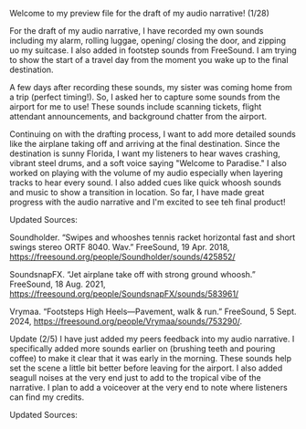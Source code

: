 Welcome to my preview file for the draft of my audio narrative! (1/28)

For the draft of my audio narrative, I have recorded my own sounds including my alarm, rolling luggae, opening/ closing the door, and zipping uo my suitcase. I also added in footstep sounds from FreeSound. I am trying to show the start of a travel day from the moment you wake up to the final destination. 

A few days after recording these sounds, my sister was coming home from a trip (perfect timing!). So, I asked her to capture some sounds from the airport for me to use! These sounds include scanning tickets, flight attendant announcements, and background chatter from the airport. 

Continuing on with the drafting process, I want to add more detailed sounds like the airplane taking off and arriving at the final destination. Since the destination is sunny Florida, I want my listeners to hear waves crashing, vibrant steel drums, and a soft voice saying "Welcome to Paradise." I also worked on playing with the volume of my audio especially when layering tracks to hear every sound. I also added cues like quick whoosh sounds and music to show a transition in location. So far, I have made great progress with the audio narrative and I'm excited to see teh final product! 

Updated Sources:

Soundholder. “Swipes and whooshes tennis racket horizontal fast and short swings stereo ORTF 8040. Wav.” FreeSound, 19 Apr. 2018, https://freesound.org/people/Soundholder/sounds/425852/ 

SoundsnapFX. “Jet airplane take off with strong ground whoosh.” FreeSound, 18 Aug. 2021, https://freesound.org/people/SoundsnapFX/sounds/583961/ 

Vrymaa. “Footsteps High Heels—Pavement, walk & run.” FreeSound, 5 Sept. 2024, https://freesound.org/people/Vrymaa/sounds/753290/. 


Update (2/5)
I have just added my peers feedback into my audio narrative. I specifically added more sounds earlier on (brushing teeth and pouring coffee) to make it clear that it was early in the morning. These sounds help set the scene a little bit better before leaving for the airport. I also added seagull noises at the very end just to add to the tropical vibe of the narrative. I plan to add a voiceover at the very end to note where listeners can find my credits. 

Updated Sources:
